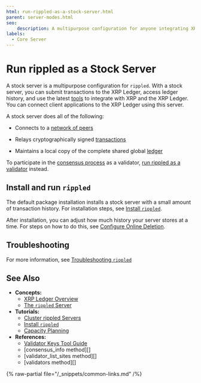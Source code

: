 ```yaml
---
html: run-rippled-as-a-stock-server.html
parent: server-modes.html
seo:
    description: A multipurpose configuration for anyone integrating XRP.
labels:
  - Core Server
---
```

# Run rippled as a Stock Server

A stock server is a multipurpose configuration for `rippled`. With a stock server, you can submit transactions to the XRP Ledger, access ledger history, and use the latest [tools](../../../introduction/software-ecosystem.md) to integrate with XRP and the XRP Ledger. You can connect client applications to the XRP Ledger using this server.


A stock server does all of the following:

- Connects to a [network of peers](../../../concepts/networks-and-servers/peer-protocol.md)

- Relays cryptographically signed [transactions](../../../concepts/transactions/index.md)

- Maintains a local copy of the complete shared global [ledger](../../../concepts/ledgers/index.md)


To participate in the [consensus process](../../../concepts/consensus-protocol/index.md) as a validator, [run rippled as a validator](run-rippled-as-a-validator.md) instead.


## Install and run `rippled`

The default package installation installs a stock server with a small amount of transaction history. For installation steps, see [Install `rippled`](../../installation/index.md).

After installation, you can adjust how much history your server stores at a time. For steps on how to do this, see [Configure Online Deletion](../data-retention/configure-online-deletion.md).

## Troubleshooting

For more information, see [Troubleshooting `rippled`](../../troubleshooting/index.md)


## See Also

- **Concepts:**
    - [XRP Ledger Overview](/about/)
    - [The `rippled` Server](../../../concepts/networks-and-servers/index.md)
- **Tutorials:**
    - [Cluster rippled Servers](../peering/cluster-rippled-servers.md)
    - [Install `rippled`](../../installation/index.md)
    - [Capacity Planning](../../installation/capacity-planning.md)
- **References:**
    - [Validator Keys Tool Guide](https://github.com/ripple/validator-keys-tool/blob/master/doc/validator-keys-tool-guide.md)
    - [consensus_info method][]
    - [validator_list_sites method][]
    - [validators method][]

{% raw-partial file="/_snippets/common-links.md" /%}
